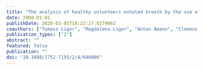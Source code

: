 ```yaml
---
title: "The analysis of healthy volunteers exhaled breath by the use of solid-phase microextraction and GC-MS"
date: 2008-01-01
publishDate: 2020-03-05T16:22:27.827906Z
coauthors: ["Tomasz Ligor", "Magdalena Ligor", "Anton Amann", "Clemens Ager", "Miriam Bachler", "Alexander Dzien", "Bogusław Buszewski"]
publication_types: ["2"]
abstract: ""
featured: false
publication: ""
doi: "10.1088/1752-7155/2/4/046006"
---
```


